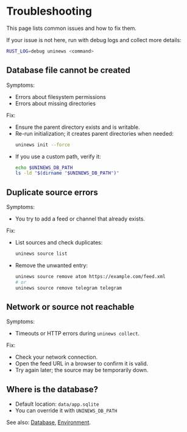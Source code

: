 # Troubleshooting

This page lists common issues and how to fix them.

If your issue is not here, run with debug logs and collect more details:

```bash
RUST_LOG=debug uninews <command>
```

## Database file cannot be created

Symptoms:

- Errors about filesystem permissions
- Errors about missing directories

Fix:

- Ensure the parent directory exists and is writable.
- Re-run initialization; it creates parent directories when needed:
  ```bash
  uninews init --force
  ```
- If you use a custom path, verify it:
  ```bash
  echo $UNINEWS_DB_PATH
  ls -ld "$(dirname "$UNINEWS_DB_PATH")"
  ```

## Duplicate source errors

Symptoms:

- You try to add a feed or channel that already exists.

Fix:

- List sources and check duplicates:
  ```bash
  uninews source list
  ```
- Remove the unwanted entry:
  ```bash
  uninews source remove atom https://example.com/feed.xml
  # or
  uninews source remove telegram telegram
  ```

## Network or source not reachable

Symptoms:

- Timeouts or HTTP errors during `uninews collect`.

Fix:

- Check your network connection.
- Open the feed URL in a browser to confirm it is valid.
- Try again later; the source may be temporarily down.

## Where is the database?

- Default location: `data/app.sqlite`
- You can override it with `UNINEWS_DB_PATH`

See also: [Database](./database.md), [Environment](./environment.md).
